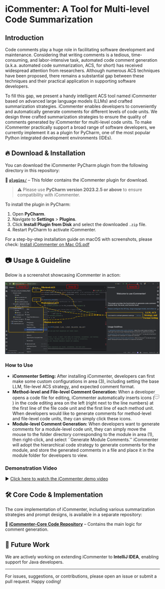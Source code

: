 # iCommenter: A Tool for Multi-level Code Summarization

## Introduction
Code comments play a huge role in facilitating software development and maintenance. 
Considering that writing comments is a tedious, time-consuming, and labor-intensive task, automated code comment generation (a.k.a. automated code summarization, ACS, for short) has received widespread attention from researchers. 
Although numerous ACS techniques have been proposed, there remains a substantial gap between these techniques and their practical application in supporting software developers. 

To fill this gap, we present a handy intelligent ACS tool named iCommenter based on advanced large language models (LLMs) and crafted summarization strategies. 
iCommenter enables developers to conveniently and automatically generate comments for different levels of code units. 
We design three crafted summarization strategies to ensure the quality of comments generated by iCommenter for multi-level code units. 
To make iCommenter practically support a broad range of software developers, we currently implement it as a plugin for PyCharm, one of the most popular Python integrated development environments (IDEs).

## 🔥 Download & Installation
You can download the iCommenter PyCharm plugin from the following directory in this repository:

📂 **[`plugins/`](./plugins/)** – This folder contains the iCommenter plugin for download.

> ⚠️ Please use **PyCharm version 2023.2.5 or above** to ensure compatibility with iCommenter.

To install the plugin in PyCharm:
1. Open **PyCharm**.
2. Navigate to **Settings** > **Plugins**.
3. Click **Install Plugin from Disk** and select the downloaded `.zip` file.
4. Restart PyCharm to activate iCommenter.

For a step-by-step installation guide on macOS with screenshots, please check: [Install iCommenter on Mac OS.pdf](./Install%20iCommenter%20on%20Mac%20OS.pdf)

## 📷 Usage & Guideline
Below is a screenshot showcasing iCommenter in action:

![iCommenter Screenshot](./images/screenshot_of_iCommenter.png)  

### How to Use
- **iCommenter Setting:** After installing iCommenter, developers can first make some custom configurations in area (3), including setting the base LLM, file-level ACS strategy, and expected comment format.
- **Method-level and File-level Comment Generation:** When a developer opens a code file for editing, iCommenter automatically inserts icons (<img src="./images/icon_of_iCommenter.png" width="16" height="16">) in the code editing area on the left (right next to the line numbers) at the first line of the file code unit and the first line of each method unit. 
When developers would like to generate comments for method-level and file-level code units, they can simply click these icons.
- **Module-level Comment Generation:** When developers want to generate comments for a module-level code unit, they can simply move the mouse to the folder directory corresponding to the module in area (1), then right-click, and select ``Generate Module Comments.'' iCommenter will adopt the hierarchical code strategy to generate comments for the module, and store the generated comments in a file and place it in the module folder for developers to view.

### Demonstration Video
▶️ [Click here to watch the iCommenter demo video](https://www.youtube.com/watch?v=Fzfpq-vlN7A)

## 🛠 Core Code & Implementation
The core implementation of iCommenter, including various summarization strategies and prompt designs, is available in a separate repository:

🔗 **[iCommenter-Core Code Repository](https://github.com/wssun/LLM4ModuleSum)** – Contains the main logic for comment generation.

## 📢 Future Work
We are actively working on extending iCommenter to **IntelliJ IDEA**, enabling support for Java developers.

---

For issues, suggestions, or contributions, please open an issue or submit a pull request. Happy coding!

